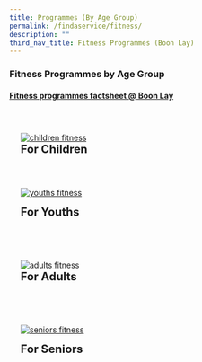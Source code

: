 ```yaml
---
title: Programmes (By Age Group)
permalink: /findaservice/fitness/
description: ""
third_nav_title: Fitness Programmes (Boon Lay)
---
```

### Fitness Programmes by Age Group
<h4> <a href="/programmes-factsheet/" target="_blank">Fitness programmes factsheet @ Boon Lay </a></h4>

<div style="padding: 20px 0px 0px 0px;" class="row">
	<div style="padding: 20px 20px 20px 20px;" class="col">
<a href="/for-children/fitness"><img alt="children fitness" src="https://img.freepik.com/premium-vector/kids-doing-sport_97632-637.jpg?w=996"></a><br>
		<span style="font-size:20px; font-weight: 700;"><b>For Children</b></span>
<br></div>&nbsp; &nbsp; &nbsp; &nbsp;

<div style="padding: 20px 20px 20px 20px;" class="col">
<a href="/for-youths/fitness/"><img alt="youths fitness" src="https://img.freepik.com/free-vector/set-fitness-people-training_1262-19330.jpg?w=1380&amp;t=st=1691077701~exp=1691078301~hmac=19c77931d5615fbc8681c0665dc3a4f046fa40db9428bf6ad0819e264710e1ea"></a><br><p>
	<span style="font-size:20px; font-weight: 700;"><b>For Youths</b></span><br>
	</p></div></div>
<div style="padding: 20px 0px 0px 0px;" class="row">
	<div style="padding: 20px 20px 20px 20px;" class="col">
<a href="/for-adults/fitness"><img alt="adults fitness" src="https://img.freepik.com/free-vector/flat-hand-drawn-dance-fitness-class-illustration_52683-56671.jpg?w=996&amp;t=st=1691077195~exp=1691077795~hmac=41265dec71c6da5813fc57c859922d8aa9bee59db7537e0dbc009d2451d00017"></a><br>
		<span style="font-size:20px; font-weight: 700;"><b>For Adults</b></span><br>
<br></div>&nbsp; &nbsp; &nbsp; &nbsp;

<div style="padding: 20px 20px 20px 20px;" class="col">
<a href="/for-seniors/fitness/"><img alt="seniors fitness" src="https://img.freepik.com/free-vector/active-elderly-people-concept-illustration_114360-3009.jpg?w=996&amp;t=st=1691077137~exp=1691077737~hmac=cf5063c5b2eb99da55901ab1b9930a9d4070a77f3e0e6ae13c2a4fc5f5e0954a"></a><p>
	<span style="font-size:20px; font-weight: 700;"><b>For Seniors</b></span><br>
<br></p></div></div>